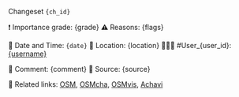 Changeset `{ch_id}`

❗️ Importance grade: {grade}
⚠️ Reasons:
{flags}

📅 Date and Time: `{date}`
📍 Location: {location}
🧑🏽‍💻 #User_{user_id}: [{username}]({userlink})

📃 Comment: {comment}
📃 Source: {source}

📎 Related links: [OSM]({osm_link}), [OSMcha]({osmcha_link}), [OSMvis]({osmvis_link}), [Achavi]({achavi_link})
